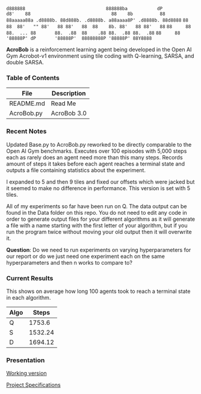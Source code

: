  `d888888                              888888ba           dP`      
`d8'    88                              88    8b          88`      
`88aaaaa88a .d8888b. 88d888b. .d8888b. a88aaaa8P' .d8888b. 88d8888`
`88     88  88'   "" 88'   88 88'   88  88    8b. 88'   88 88'   88`
`88     88  88.  ... 88       88.  .88  88    .88 88.  .88 88.  .88`
`88     88  '88888P' dP       '88888P'  88888888P '88888P' 88Y8888`
                                         

**AcroBob** is a reinforcement learning agent being developed in the Open AI Gym Acrobot-v1 environment using tile coding with Q-learning, SARSA, and double SARSA.

### Table of Contents

|File|Description|
|-------|----------|
|README.md|Read Me|
|AcroBob.py|AcroBob 3.0|

### Recent Notes
Updated Base.py to AcroBob.py reworked to be directly comparable to the Open AI Gym benchmarks. Executes over 100 episodes with 5,000 steps each as rarely does an agent need more than this many steps. Records amount of steps it takes before each agent reaches a terminal state and outputs a file containing statistics about the experiment.

I expanded to 5 and then 9 tiles and fixed our offsets which were jacked but it seemed to make no difference in performance. This version is set with 5 tiles.

All of my experiments so far have been run on Q. The data output can be found in the Data folder on this repo. You do not need to edit any code in order to generate output files for your different algorithms as it will generate a file with a name starting with the first letter of your algorithm, but if you run the program twice without moving your old output then it will overwrite it.

**Question**: Do we need to run experiments on varying hyperparameters for our report or do we just need one experiment each on the same hyperparameters and then n works to compare to?

### Current Results

This shows on average how long 100 agents took to reach a terminal state in each algorithm.

|Algo|Steps|
|----|-----|
|Q|1753.6|
|S|1532.24|
|D|1694.12|

### Presentation

[Working version](https://docs.google.com/presentation/d/10INKYFpmIKXP7GfELKWysKBvLX78ijg27G1ittbkTAM/edit#slide=id.p)

[Project Specifications](Project%20Specs.pdf)
